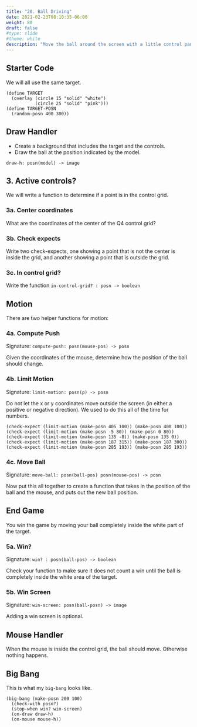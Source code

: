 ```yaml
---
title: "20. Ball Driving"
date: 2021-02-23T08:10:35-06:00
weight: 80
draft: false
#type: slide
#theme: white
description: "Move the ball around the screen with a little control panel. Win when you get inside the target."
---
```


## Starter Code

We will all use the same target.

```racket
(define TARGET
  (overlay (circle 15 "solid" "white")
           (circle 25 "solid" "pink")))
(define TARGET-POSN
  (random-posn 400 300))
```

## Draw Handler

* Create a background that includes the target and the controls.
* Draw the ball at the position indicated by the model.

`draw-h: posn(model) -> image`


## 3. Active controls?

We will write a function to determine if a point is in the control grid.


### 3a. Center coordinates

What are the coordinates of the center of the Q4 control grid?

### 3b. Check expects

Write two check-expects, one showing a point that is not the
center is inside the grid, and another showing a point that is outside
the grid.

### 3c. In control grid? 

Write the function `in-control-grid? : posn -> boolean`


## Motion

There are two helper functions for motion: 

### 4a. Compute Push

Signature: `compute-push: posn(mouse-pos) -> posn`

Given the coordinates of the mouse, determine how the position of the
ball should change.

### 4b. Limit Motion

Signature: `limit-motion: posn(p) -> posn`

Do not let the x or y coordinates move outside the screen (in either a
positive or negative direction). We used to do this all of the time
for numbers.

```racket
(check-expect (limit-motion (make-posn 405 100)) (make-posn 400 100))
(check-expect (limit-motion (make-posn -5 80)) (make-posn 0 80))
(check-expect (limit-motion (make-posn 135 -8)) (make-posn 135 0))
(check-expect (limit-motion (make-posn 187 315)) (make-posn 187 300))
(check-expect (limit-motion (make-posn 285 193)) (make-posn 285 193))
```

### 4c. Move Ball

Signature: `move-ball: posn(ball-pos) posn(mouse-pos) -> posn`

Now put this all together to create a function that takes in the
position of the ball and the mouse, and puts out the new ball
position.


## End Game

You win the game by moving your ball completely inside the white part
 of the target.
 
### 5a. Win?

Signature: `win? : posn(ball-pos) -> boolean` 

Check your function to make sure it does not count a win until the
ball is completely inside the white area of the target.

### 5b. Win Screen

Signature: `win-screen: posn(ball-posn) -> image`

Adding a win screen is optional.

## Mouse Handler

When the mouse is inside the control grid, the ball should
move. Otherwise nothing happens.

## Big Bang

This is what my `big-bang` looks like.

```racket
(big-bang (make-posn 200 100)
  (check-with posn?)
  (stop-when win? win-screen)
  (on-draw draw-h)
  (on-mouse mouse-h))
```
